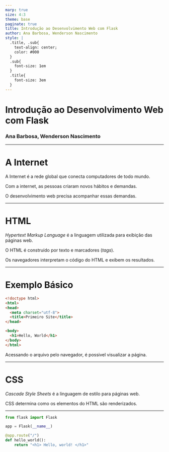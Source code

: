 ```yaml
---
marp: true
size: 4:3
theme: base
paginate: true
title: Introdução ao Desenvolvimento Web com Flask
author: Ana Barbosa, Wenderson Nascimento
style: |
  .title, .sub{
    text-align: center;
    color: #000
  }
  .sub{
    font-size: 1em
  }
  .title{
    font-size: 3em
  }
---
```


<h1 class="title"> Introdução ao  Desenvolvimento Web com Flask </h1>

<h3 class="sub"> Ana Barbosa, Wenderson Nascimento </h3>

<!-- _footer: ![w:150](./img/written-by-human.svg) -->

---

# A Internet

A Internet é a rede global que conecta computadores de todo mundo.

Com a internet, as pessoas criaram novos hábitos e demandas.

O desenvolvimento web precisa acompanhar essas demandas.

---

# HTML

*Hypertext Markup Language* é a linguagem utilizada para exibição das páginas web.

O HTML é construído por texto e marcadores (*tags*).

Os navegadores interpretam o código do HTML e exibem os resultados.

---

# Exemplo Básico

```html
<!doctype html>
<html>
<head>
  <meta charset="utf-8">
  <title>Primeiro Site</title>
</head>

<body>
  <h1>Hello, World</h1>
</body>
</html>
```

Acessando o arquivo pelo navegador, é possivel visualizar a página.

---

# CSS

*Cascade Style Sheets* é a linguagem de estilo para páginas web.

CSS determina como os elementos do HTML são renderizados.

---

```python
from flask import Flask

app = Flask(__name__)

@app.route("/")
def hello_world():
    return "<h1> Hello, world! </h1>"

```